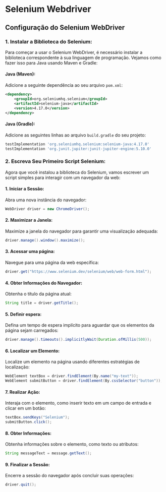 # Selenium Webdriver

## **Configuração do Selenium WebDriver**

### **1. Instalar a Biblioteca do Selenium:**

Para começar a usar o Selenium WebDriver, é necessário instalar a biblioteca correspondente à sua linguagem de programação. Vejamos como fazer isso para Java usando Maven e Gradle:

#### **Java (Maven):**

Adicione a seguinte dependência ao seu arquivo `pom.xml`:

```xml
<dependency>
    <groupId>org.seleniumhq.selenium</groupId>
    <artifactId>selenium-java</artifactId>
    <version>4.17.0</version>
</dependency>
```

#### **Java (Gradle):**

Adicione as seguintes linhas ao arquivo `build.gradle` do seu projeto:

```gradle
testImplementation 'org.seleniumhq.selenium:selenium-java:4.17.0'
testImplementation 'org.junit.jupiter:junit-jupiter-engine:5.10.0'
```

### **2. Escreva Seu Primeiro Script Selenium:**

Agora que você instalou a biblioteca do Selenium, vamos escrever um script simples para interagir com um navegador da web:

#### **1. Iniciar a Sessão:**

Abra uma nova instância do navegador:

```java
WebDriver driver = new ChromeDriver();
```

#### **2. Maximizar a Janela:**

Maximize a janela do navegador para garantir uma visualização adequada:

```java
driver.manage().window().maximize();
```

#### **3. Acessar uma página:**

Navegue para uma página da web específica:

```java
driver.get("https://www.selenium.dev/selenium/web/web-form.html");
```

#### **4. Obter Informações do Navegador:**

Obtenha o título da página atual:

```java
String title = driver.getTitle();
```

#### **5. Definir espera:**

Defina um tempo de espera implícito para aguardar que os elementos da página sejam carregados:

```java
driver.manage().timeouts().implicitlyWait(Duration.ofMillis(500));
```

#### **6. Localizar um Elemento:**

Localize um elemento na página usando diferentes estratégias de localização:

```java
WebElement textBox = driver.findElement(By.name("my-text"));
WebElement submitButton = driver.findElement(By.cssSelector("button"));
```

#### **7. Realizar Ação:**

Interaja com o elemento, como inserir texto em um campo de entrada e clicar em um botão:

```java
textBox.sendKeys("Selenium");
submitButton.click();
```

#### **8. Obter Informações:**

Obtenha informações sobre o elemento, como texto ou atributos:

```java
String messageText = message.getText();
```

#### **9. Finalizar a Sessão:**

Encerre a sessão do navegador após concluir suas operações:

```java
driver.quit();
```